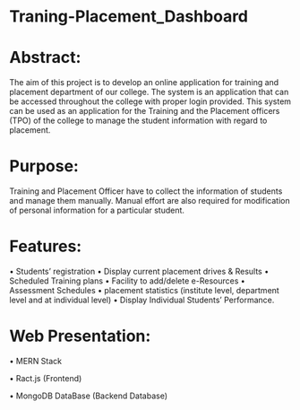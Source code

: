 # Traning-Placement_Dashboard

# Abstract:

The aim of this project is to develop an online application for training and placement department of our college. The system is an application that can be accessed throughout the college with proper login provided. This system can be used as an application for the Training and the Placement officers (TPO) of the college to manage the student information with regard to placement.

# Purpose:

Training and Placement Officer have to collect the information of students and manage them manually. Manual effort are also required for modification of personal information for a particular student.

# Features:

• Students’ registration
• Display current placement drives & Results
• Scheduled Training plans
• Facility to add/delete e-Resources
• Assessment Schedules
• placement statistics (institute level, department level and at individual level)
• Display Individual Students’ Performance.

# Web Presentation: 

• MERN Stack

• Ract.js (Frontend)

• MongoDB DataBase (Backend Database)

